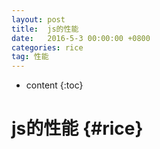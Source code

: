 ```yaml
---
layout: post
title:  js的性能
date:   2016-5-3 00:00:00 +0800
categories: rice
tag: 性能
---
```


* content
{:toc}


js的性能			{#rice}
====================================




